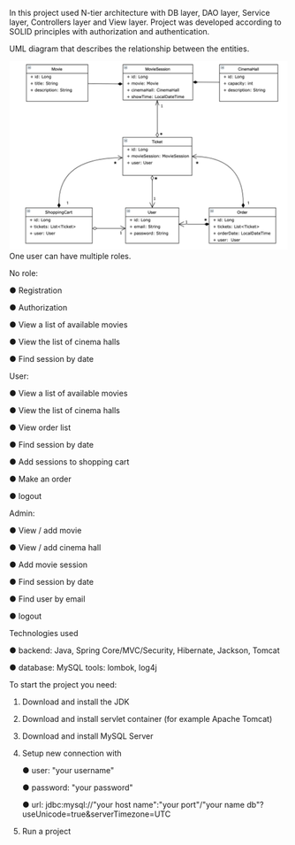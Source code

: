 In this project used N-tier architecture with DB layer, DAO layer, Service layer, Controllers layer and View layer.
Project was developed according to SOLID principles with authorization and authentication.

UML diagram that describes the relationship between the entities.

![img.png](img.png)
One user can have multiple roles.

No role:

● Registration

● Authorization

● View a list of available movies

● View the list of cinema halls

● Find session by date

User:

● View a list of available movies

● View the list of cinema halls

● View order list

● Find session by date

● Add sessions to shopping cart

● Make an order

● logout

Admin:


● View / add movie

● View / add cinema hall

● Add movie session

● Find session by date

● Find user by email

● logout

Technologies used

● backend: Java, Spring Core/MVC/Security, Hibernate, Jackson, Tomcat

● database: MySQL
tools: lombok, log4j

To start the project you need:
1. Download and install the JDK
2. Download and install servlet container (for example Apache Tomcat)
3. Download and install MySQL Server
4. Setup new connection with
   
   ● user: "your username"
   
   ● password: "your password"
   
   ● url: jdbc:mysql://"your host name":"your port"/"your name db"?useUnicode=true&serverTimezone=UTC
5. Run a project
